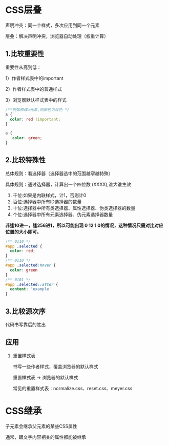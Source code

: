 <!--
 * @Author: KESHAOYE
 * @Date: 2023-03-26 22:20:59
-->
# CSS层叠

声明冲突：同一个样式，多次应用到同一个元素

层叠：解决声明冲突，浏览器自动处理（权重计算）

## 1.比较重要性

重要性从高到低：

1）作者样式表中的important

2）作者样式表中的普通样式

3）浏览器默认样式表中的样式

```css
/**例如修改a元素,则颜色为红色 */
a {
  color: red !important;
}

a {
   color: green;
}
```

## 2.比较特殊性

总体规则：看选择器（选择器选中的范围越窄越特殊）

具体规则：通过选择器，计算出一个四位数 (XXXX),谁大谁生效

1. 千位:如果是内联样式，计1，否则计0
2. 百位:选择器中所有ID选择器的数量
3. 十位:选择器中所有类选择器、属性选择器、伪类选择器的数量
4. 个位:选择器中所有元素选择器、伪元素选择器数量

**非逢10进一，逢256进1，所以可能出现 0 12 1 0的情况，这种情况只需对比对应位置的大小即可。**

```css
/** 0110 */
#app .selected {
  color: red;
}
/** 0110 */
#app .selected:hover {
  color: green
}
/** 0101 */
#app .selected::after {
  content: 'example'
}
```

## 3.比较源次序

代码书写靠后的胜出

## 应用

1. 重置样式表
   
   书写一些作者样式，覆盖浏览器的默认样式

   重置样式表 -> 浏览器的默认样式

   常见的重置样式表：normalize.css、reset.css、meyer.css


# CSS继承

子元素会继承父元素的某些CSS属性

通常，跟文字内容相关的属性都能被继承